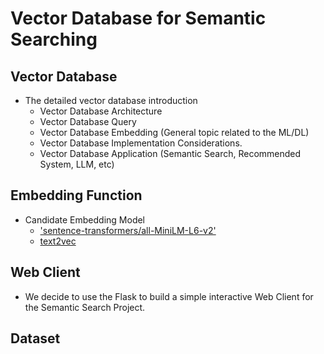 # Vector Database for Semantic Searching

## Vector Database

- The detailed vector database introduction
    - Vector Database Architecture
    - Vector Database Query
    - Vector Database Embedding (General topic related to the ML/DL)
    - Vector Database Implementation Considerations.
    - Vector Database Application (Semantic Search, Recommended System, LLM, etc)

## Embedding Function

- Candidate Embedding Model
    - ['sentence-transformers/all-MiniLM-L6-v2'](https://huggingface.co/sentence-transformers/all-MiniLM-L6-v2)
    - [text2vec](https://github.com/shibing624/text2vec)

## Web Client

- We decide to use the Flask to build a simple interactive Web Client for the Semantic Search Project.

## Dataset
